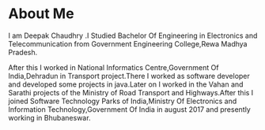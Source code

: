 # About Me
 I am Deepak Chaudhry .I Studied Bachelor Of Engineering in Electronics and Telecommunication from Government Engineering College,Rewa Madhya Pradesh.
 
 After this I worked in National Informatics Centre,Government Of India,Dehradun in Transport project.There I worked as software developer and developed some projects in java.Later on I worked in the Vahan and Sarathi projects of the Ministry of Road Transport and Highways.After this I joined Software Technology Parks of India,Ministry Of Electronics and Information Technology,Government Of India in august 2017 and presently working in Bhubaneswar.

 
